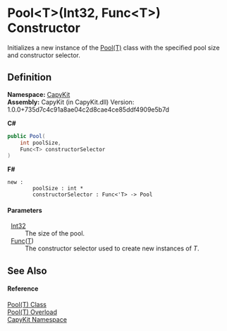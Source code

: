 # Pool&lt;T&gt;(Int32, Func&lt;T&gt;) Constructor


Initializes a new instance of the <a href="T_CapyKit_Pool_1">Pool(T)</a> class with the specified pool size and constructor selector.



## Definition
**Namespace:** <a href="N_CapyKit">CapyKit</a>  
**Assembly:** CapyKit (in CapyKit.dll) Version: 1.0.0+735d7c4c91a8ae04c2d8cae4ce85ddf4909e5b7d

**C#**
``` C#
public Pool(
	int poolSize,
	Func<T> constructorSelector
)
```
**F#**
``` F#
new : 
        poolSize : int * 
        constructorSelector : Func<'T> -> Pool
```



#### Parameters
<dl><dt>  <a href="https://learn.microsoft.com/dotnet/api/system.int32" target="_blank" rel="noopener noreferrer">Int32</a></dt><dd>The size of the pool.</dd><dt>  <a href="https://learn.microsoft.com/dotnet/api/system.func-1" target="_blank" rel="noopener noreferrer">Func</a>(<a href="T_CapyKit_Pool_1">T</a>)</dt><dd>The constructor selector used to create new instances of <em>T</em>.</dd></dl>

## See Also


#### Reference
<a href="T_CapyKit_Pool_1">Pool(T) Class</a>  
<a href="Overload_CapyKit_Pool_1__ctor">Pool(T) Overload</a>  
<a href="N_CapyKit">CapyKit Namespace</a>  
